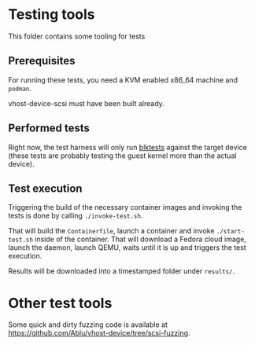 # Testing tools

This folder contains some tooling for tests

## Prerequisites

For running these tests, you need a KVM enabled x86_64 machine and `podman`.

vhost-device-scsi must have been built already.

## Performed tests

Right now, the test harness will only run
[blktests](https://github.com/osandov/blktests) against the target device
(these tests are probably testing the guest kernel more than the actual
device).

## Test execution

Triggering the build of the necessary container images and invoking the tests
is done by calling `./invoke-test.sh`.

That will build the `Containerfile`, launch a container and invoke
`./start-test.sh` inside of the container. That will download a Fedora cloud
image, launch the daemon, launch QEMU, waits until it is up and triggers the
test execution.

Results will be downloaded into a timestamped folder under `results/`.

# Other test tools

Some quick and dirty fuzzing code is available at
https://github.com/Ablu/vhost-device/tree/scsi-fuzzing.
